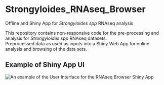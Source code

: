 # Strongyloides_RNAseq_Browser
Offline and Shiny App for *Strongyloides spp* RNAseq analysis 

This repository contains non-responsive code for the pre-processing and analysis for *Strongyloides spp*  RNAseq datasets.  
Preprocessed data as used as inputs into a Shiny Web App for online analysis and browsing of the data sets. 

## Example of Shiny App UI
![An example of the User Interface for the RNAseq Browser Shiny App](https://github.com/astrasb/Strongyloides_RNAseq_Browser/blob/master/Strongyloides_RNAseq_Browser_App/UI/St-RNAseq_Browser%20UI%20Example.png)
